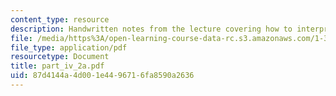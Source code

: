 ```yaml
---
content_type: resource
description: Handwritten notes from the lecture covering how to interpret flow nets.
file: /media/https%3A/open-learning-course-data-rc.s3.amazonaws.com/1-361-advanced-soil-mechanics-fall-2004/87d4144a4d001e4496716fa8590a2636_part_iv_2a.pdf
file_type: application/pdf
resourcetype: Document
title: part_iv_2a.pdf
uid: 87d4144a-4d00-1e44-9671-6fa8590a2636
---
```

